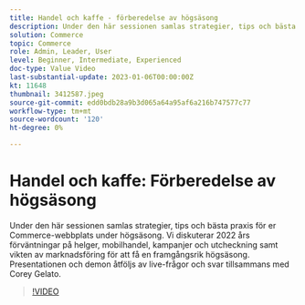 ```yaml
---
title: Handel och kaffe - förberedelse av högsäsong
description: Under den här sessionen samlas strategier, tips och bästa praxis för er Commerce-webbplats under högsäsong. Vi diskuterar 2022 års förväntningar på helger, mobilhandel, kampanjer och utcheckning samt vikten av marknadsföring för att få en framgångsrik högsäsong. Presentationen och demon åtföljs av live-frågor och svar tillsammans med Corey Gelato.
solution: Commerce
topic: Commerce
role: Admin, Leader, User
level: Beginner, Intermediate, Experienced
doc-type: Value Video
last-substantial-update: 2023-01-06T00:00:00Z
kt: 11648
thumbnail: 3412587.jpeg
source-git-commit: edd0bdb28a9b3d065a64a95af6a216b747577c77
workflow-type: tm+mt
source-wordcount: '120'
ht-degree: 0%

---
```


# Handel och kaffe: Förberedelse av högsäsong

Under den här sessionen samlas strategier, tips och bästa praxis för er Commerce-webbplats under högsäsong. Vi diskuterar 2022 års förväntningar på helger, mobilhandel, kampanjer och utcheckning samt vikten av marknadsföring för att få en framgångsrik högsäsong. Presentationen och demon åtföljs av live-frågor och svar tillsammans med Corey Gelato.

>[!VIDEO](https://video.tv.adobe.com/v/3412587/?quality=12&learn=on)
